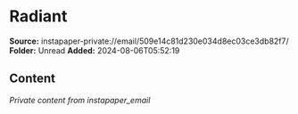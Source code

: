 # Radiant

**Source:** instapaper-private://email/509e14c81d230e034d8ec03ce3db82f7/
**Folder:** Unread
**Added:** 2024-08-06T05:52:19




## Content
*Private content from instapaper_email*
